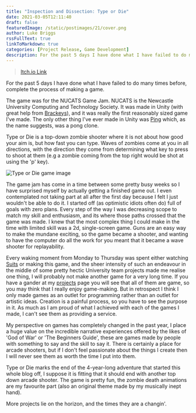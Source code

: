 ```yaml
---
title: "Inspection and Dissection: Type or Die"
date: 2021-03-05T12:11:40
draft: false
featuredImage: /static/postimages/21/cover.png
author: Luke Briggs
rssFullText: true
linkToMarkdown: true
categories: [Project Release, Game Development]
description: For the past 5 days I have done what I have failed to do many times before, complete the process of making a game.
---
```


> [Itch.io Link](https://lukebriggs.itch.io/type-or-die)

For the past 5 days I have done what I have failed to do many times before,
complete the process of making a game.

The game was for the NUCATS Game Jam. NUCATS is the Newcastle University Computing
and Technology Society. It was made in Unity (with great help from [Brackeys](https://www.youtube.com/channel/UCYbK_tjZ2OrIZFBvU6CCMiA)),
and it was really the first reasonably sized game I've made. The only other thing I've ever made in Unity was [Ping](/8)
which, as the name suggests, was a pong clone.

Type or Die is a top-down zombie shooter where it is not about how good
your aim is, but how fast you can type. Waves of zombies come at you in all directions, with the direction
they come from determining what key to press to shoot at them (e.g a zombie coming from the top right would be shot at
using the 'p' key).

![Type or Die game image](/static/postimages/21/fight.png)

The game jam has come in a time between some pretty busy weeks so I have surprised myself by actually getting a
finished game out. I even contemplated not taking part at all after the first day because I felt I just wouldn't be able to do it.
I started off (as optimistic idiots often do) full of goals with zero plans. Every step of the way I was decreasing scope
to match my skill and enthusiasm, and its where those paths crossed that the game was made. I knew that the most complex
thing I could make in the time with limited skill was a 2d, single-screen game. Guns are an easy way to make the mundane exciting,
so the game became a shooter, and wanting to have the computer do all the work for you meant that it became a wave shooter for
replayability.

Every waking moment from Monday to Thursday was spent either watching [Suits](https://www.imdb.com/title/tt1632701/?ref_=fn_al_tt_1)
or making this game, and the sheer intensity of such an endeavour in the middle of some pretty hectic University team projects
made me realise one thing, I will probably not make another game for a very long time. If you have a gander at my [projects](/projects) page
you will see that all of them are game, so you may think that I really enjoy game-making. But in retrospect I think I only made games as
an outlet for programming rather than an outlet for artistic ideas. Creation is a painful process, so you have to see the purpose in it.
As much as I am proud of what I achieved with each of the games I made, I can't see them as providing a service.

My perspective on games has completely changed in the past year, I place a huge value on the incredible narrative experiences offered by the likes of 'God of War' or
'The Beginners Guide', these are games made by people with something to say and the skill to say it. There is certainly a place for arcade
shooters, but if I don't feel passionate about the things I create then I will never see them as worth the time I put into them.

Type or Die marks the end of the 4-year-long adventure that started this whole blog off, I suppose it is fitting that it should end with another
top down arcade shooter. The game is pretty fun, the zombie death animations are my favourite part (also an original theme made by my musically inept hand).

More projects lie on the horizon, and the times they are a changin'.